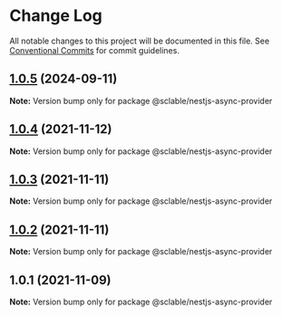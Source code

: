 # Change Log

All notable changes to this project will be documented in this file.
See [Conventional Commits](https://conventionalcommits.org) for commit guidelines.

## [1.0.5](https://github.com/sclable/nestjs-libs/compare/@sclable/nestjs-async-provider@1.0.4...@sclable/nestjs-async-provider@1.0.5) (2024-09-11)

**Note:** Version bump only for package @sclable/nestjs-async-provider

## [1.0.4](https://github.com/sclable/nestjs-libs/compare/@sclable/nestjs-async-provider@1.0.3...@sclable/nestjs-async-provider@1.0.4) (2021-11-12)

**Note:** Version bump only for package @sclable/nestjs-async-provider

## [1.0.3](https://github.com/sclable/nestjs-libs/compare/@sclable/nestjs-async-provider@1.0.2...@sclable/nestjs-async-provider@1.0.3) (2021-11-11)

**Note:** Version bump only for package @sclable/nestjs-async-provider

## [1.0.2](https://github.com/sclable/nestjs-libs/compare/@sclable/nestjs-async-provider@1.0.1...@sclable/nestjs-async-provider@1.0.2) (2021-11-11)

**Note:** Version bump only for package @sclable/nestjs-async-provider

## 1.0.1 (2021-11-09)

**Note:** Version bump only for package @sclable/nestjs-async-provider
